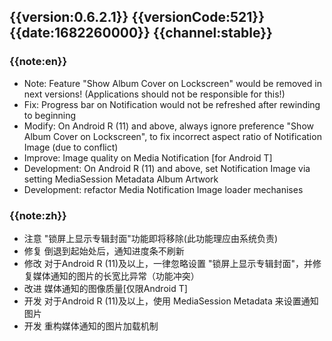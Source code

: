 ## {{version:0.6.2.1}} {{versionCode:521}} {{date:1682260000}} {{channel:stable}}

### {{note:en}}
- Note: Feature "Show Album Cover on Lockscreen" would be removed in next versions! (Applications should not be responsible for this!)
- Fix: Progress bar on Notification would not be refreshed after rewinding to beginning
- Modify: On Android R (11) and above, always ignore preference "Show Album Cover on Lockscreen", to fix incorrect aspect ratio of Notification Image (due to conflict)
- Improve: Image quality on Media Notification [for Android T]
- Development: On Android R (11) and above, set Notification Image via setting MediaSession Metadata Album Artwork
- Development: refactor Media Notification Image loader mechanises

### {{note:zh}}
- 注意 "锁屏上显示专辑封面"功能即将移除(此功能理应由系统负责)
- 修复 倒退到起始处后，通知进度条不刷新
- 修改 对于Android R (11)及以上，一律忽略设置 "锁屏上显示专辑封面"，并修复媒体通知的图片的长宽比异常（功能冲突）
- 改进 媒体通知的图像质量[仅限Android T]
- 开发 对于Android R (11)及以上，使用 MediaSession Metadata 来设置通知图片
- 开发 重构媒体通知的图片加载机制